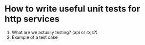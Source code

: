 # How to write useful unit tests for http services

1. What are we actually testing? (api or rxjs?)
2. Example of a test case